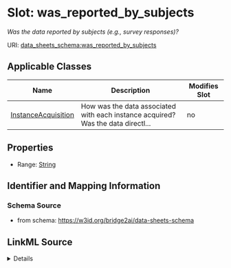 

# Slot: was_reported_by_subjects


_Was the data reported by subjects (e.g., survey responses)?_



URI: [data_sheets_schema:was_reported_by_subjects](https://w3id.org/bridge2ai/data-sheets-schema/was_reported_by_subjects)



<!-- no inheritance hierarchy -->





## Applicable Classes

| Name | Description | Modifies Slot |
| --- | --- | --- |
| [InstanceAcquisition](InstanceAcquisition.md) | How was the data associated with each instance acquired? Was the data directl... |  no  |







## Properties

* Range: [String](String.md)





## Identifier and Mapping Information







### Schema Source


* from schema: https://w3id.org/bridge2ai/data-sheets-schema




## LinkML Source

<details>
```yaml
name: was_reported_by_subjects
description: Was the data reported by subjects (e.g., survey responses)?
from_schema: https://w3id.org/bridge2ai/data-sheets-schema
rank: 1000
alias: was_reported_by_subjects
owner: InstanceAcquisition
domain_of:
- InstanceAcquisition
range: string

```
</details>